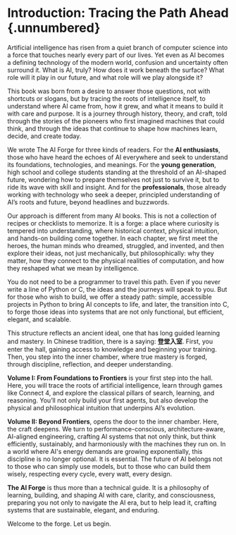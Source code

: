 # Introduction: Tracing the Path Ahead {.unnumbered}
Artificial intelligence has risen from a quiet branch of computer science into a force that touches nearly every part of our lives. Yet even as AI becomes a defining technology of the modern world, confusion and uncertainty often surround it. What is AI, truly? How does it work beneath the surface? What role will it play in our future, and what role will we play alongside it?

This book was born from a desire to answer those questions, not with shortcuts or slogans, but by tracing the roots of intelligence itself, to understand where AI came from, how it grew, and what it means to build it with care and purpose. It is a journey through history, theory, and craft, told through the stories of the pioneers who first imagined machines that could think, and through the ideas that continue to shape how machines learn, decide, and create today.

We wrote The AI Forge for three kinds of readers. For the **AI enthusiasts**, those who have heard the echoes of AI everywhere and seek to understand its foundations, technologies, and meanings. For the **young generation**, high school and college students standing at the threshold of an AI-shaped future, wondering how to prepare themselves not just to survive it, but to ride its wave with skill and insight. And for the **professionals**, those already working with technology who seek a deeper, principled understanding of AI’s roots and future, beyond headlines and buzzwords.

Our approach is different from many AI books. This is not a collection of recipes or checklists to memorize. It is a forge: a place where curiosity is tempered into understanding, where historical context, physical intuition, and hands-on building come together. In each chapter, we first meet the heroes, the human minds who dreamed, struggled, and invented, and then explore their ideas, not just mechanically, but philosophically: why they matter, how they connect to the physical realities of computation, and how they reshaped what we mean by intelligence.

You do not need to be a programmer to travel this path. Even if you never write a line of Python or C, the ideas and the journeys will speak to you. But for those who wish to build, we offer a steady path: simple, accessible projects in Python to bring AI concepts to life, and later, the transition into C, to forge those ideas into systems that are not only functional, but efficient, elegant, and scalable.

This structure reflects an ancient ideal, one that has long guided learning and mastery. In Chinese tradition, there is a saying: **登堂入室**. First, you enter the hall, gaining access to knowledge and beginning your training. Then, you step into the inner chamber, where true mastery is forged, through discipline, reflection, and deeper understanding.

**Volume I: From Foundations to Frontiers** is your first step into the hall. Here, you will trace the roots of artificial intelligence, learn through games like Connect 4, and explore the classical pillars of search, learning, and reasoning. You’ll not only build your first agents, but also develop the physical and philosophical intuition that underpins AI’s evolution.

**Volume II: Beyond Frontiers**, opens the door to the inner chamber. Here, the craft deepens. We turn to performance-conscious, architecture-aware, AI-aligned engineering, crafting AI systems that not only think, but think efficiently, sustainably, and harmoniously with the machines they run on. In a world where AI's energy demands are growing exponentially, this discipline is no longer optional. It is essential. The future of AI belongs not to those who can simply use models, but to those who can build them wisely, respecting every cycle, every watt, every design.

**The AI Forge** is thus more than a technical guide. It is a philosophy of learning, building, and shaping AI with care, clarity, and consciousness, preparing you not only to navigate the AI era, but to help lead it, crafting systems that are sustainable, elegant, and enduring.

Welcome to the forge.
Let us begin.



